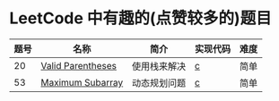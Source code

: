 # LeetCode 中有趣的(点赞较多的)题目

| 题号 | 名称 | 简介 | 实现代码 | 难度 |
| --- | --- | --- | --- | --- |
| 20 | [Valid Parentheses](https://leetcode.com/problems/valid-parentheses/) | 使用栈来解决 | [c](./20-ValidParentheses/20-ValidParentheses/main.c) | 简单 |
| 53 | [Maximum Subarray](https://leetcode.com/problems/maximum-subarray/) | 动态规划问题 | [c](./53-MaximumSubarray/53-MaximumSubarray/main.c) | 简单 |

